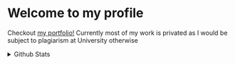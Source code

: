 # Welcome to my profile
Checkout [my portfolio!](https://rthom6.github.io) 
Currently most of my work is privated as I would be subject to plagiarism at University otherwise
<details>
 <summary>Github Stats</summary>

 <img alight="left" alt="RThom6's Github Stats" src="https://github-readme-stats-wzgb-git-master-rthom6s-projects.vercel.app/api?username=RThom6&theme=transparent" />
</details>
